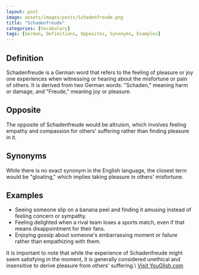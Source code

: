 ```yaml
---
layout: post
image: assets/images/posts/Schadenfreude.png
title: "Schadenfreude"
categories: [Vocabulary]
tags: [German, Definitions, Opposites, Synonyms, Examples]
---
```


## Definition
Schadenfreude is a German word that refers to the feeling of pleasure or joy one experiences when witnessing or hearing about the misfortune or pain of others. It is derived from two German words: "Schaden," meaning harm or damage, and "Freude," meaning joy or pleasure.

## Opposite
The opposite of Schadenfreude would be altruism, which involves feeling empathy and compassion for others' suffering rather than finding pleasure in it.

## Synonyms
While there is no exact synonym in the English language, the closest term would be "gloating," which implies taking pleasure in others' misfortune.

## Examples
- Seeing someone slip on a banana peel and finding it amusing instead of feeling concern or sympathy.
- Feeling delighted when a rival team loses a sports match, even if that means disappointment for their fans.
- Enjoying gossip about someone's embarrassing moment or failure rather than empathizing with them.

It is important to note that while the experience of Schadenfreude might seem satisfying in the moment, it is generally considered unethical and insensitive to derive pleasure from others' suffering.\ <a id="yg-widget-0" class="youglish-widget" data-query="Schadenfreude" data-lang="german" data-components="8412" data-auto-start="0" data-bkg-color="theme_light" data-title="How%20to%20pronounce%20Schadenfreude%20in%20German"  rel="nofollow" href="https://youglish.com">Visit YouGlish.com</a><script async src="https://youglish.com/public/emb/widget.js" charset="utf-8"></script>